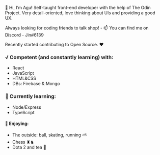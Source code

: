 👋 Hi, I’m Agu! Self-taught front-end developer with the help of The Odin Project. Very detail-oriented, love thinking about UIs and providing a good UX.

Always looking for coding friends to talk shop! - 📫 You can find me on Discord - Jin#6139

Recently started contributing to Open Source. ❤


### √ Competent (and constantly learning) with:
  - React
  - JavaScript
  - HTML&CSS
  - DBs: Firebase & Mongo

### 📝 Currently learning: 
  - Node/Express
  - TypeScript




#### 🙌 Enjoying:
- The outside: ball, skating, running ⛅️
- Chess ♜♞
- Dota 2 and tea 🍵



<!---
jinitsuga/jinitsuga is a ✨ special ✨ repository because its `README.md` (this file) appears on your GitHub profile.
You can click the Preview link to take a look at your changes.
--->
